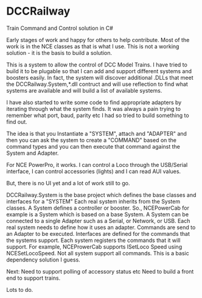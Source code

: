 # DCCRailway
Train Command and Control solution in C#

Early stages of work and happy for others to help contribute. 
Most of the work is in the NCE classes as that is what I use.
This is not a working solution - it is the basis to build a solution. 

This is a system to allow the control of DCC Model Trains. I have tried to build it to be plugable so that I can add and support different systems
and boosters easily. In fact, the system will discover additional .DLLs that meet the DCCRailway.System,*.dll contruct and will use reflection 
to find what systems are available and will build a list of available systems. 

I have also started to write some code to find appropriate adapters by iterating through what the system finds. It was always a pain trying to remember
what port, baud, parity etc I had so tried to build something to find out. 

The idea is that you Instantiate a "SYSTEM", attach and "ADAPTER" and then you can ask the system to create a "COMMAND" based on the command types 
and you can then execute that command against the System and Adapter. 

For NCE PowerPro, it works. I can control a Loco through the USB/Serial interface, I can control accessories (lights) and I can read AUI values. 

But, there is no UI yet and a lot of work still to go. 

DCCRailway.System is the base project which defines the base classes and interfaces for a "SYSTEM"
Each real system inherits from the System classes. 
A System defines a controller or booster. So., NCEPowerCab for example is a System which is based on a base System. 
A System can be connected to a single Adapter such as a Serial, or Network, or USB. Each real system needs to define how it uses an adapter. 
Commands are send to an Adapter to be executed. 
Interfaces are defined for the commands that the systems support. 
Each system registers the commands that it will support. For example, NCEProwerCab supports ISetLoco Speed using NCESetLocoSpeed. 
Not all system support all commands. This is a basic dependency solution I guess. 

Next: Need to support polling of accessory status etc
Need to build a front end to support trains. 

Lots to do. 
